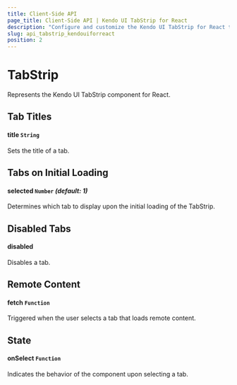 ```yaml
---
title: Client-Side API
page_title: Client-Side API | Kendo UI TabStrip for React
description: "Configure and customize the Kendo UI TabStrip for React through its client-side API reference."
slug: api_tabstrip_kendouiforreact
position: 2
---
```


# TabStrip

Represents the Kendo UI TabStrip component for React.

## Tab Titles

#### title `String`

Sets the title of a tab.

## Tabs on Initial Loading

#### selected `Number` *(default: 1)*

Determines which tab to display upon the initial loading of the TabStrip.

## Disabled Tabs

#### disabled

Disables a tab.

## Remote Content

#### fetch `Function`

Triggered when the user selects a tab that loads remote content.

## State

#### onSelect `Function`

Indicates the behavior of the component upon selecting a tab.
